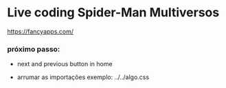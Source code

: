 # Live coding Spider-Man Multiversos

https://fancyapps.com/

### próximo passo:

- next and previous button in home

- arrumar as importações exemplo: ../../algo.css
